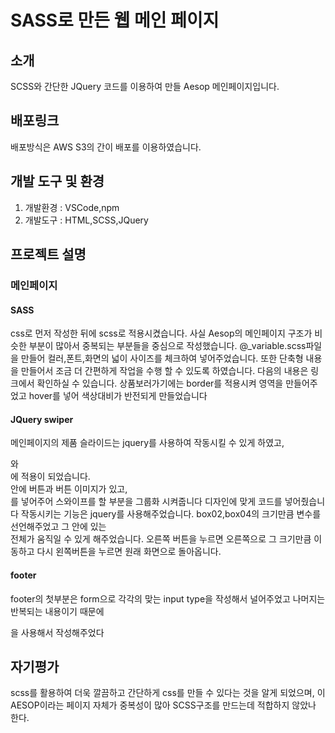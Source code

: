 # SASS로 만든 웹 메인 페이지

## 소개

SCSS와 간단한 JQuery 코드를 이용하여 만들 Aesop 메인페이지입니다.

## 배포링크

배포방식은 AWS S3의 간이 배포를 이용하였습니다.  

## 개발 도구 및 환경

1. 개발환경 : VSCode,npm
2. 개발도구 : HTML,SCSS,JQuery

## 프로젝트 설명

### 메인페이지

#### SASS
css로 먼저 작성한 뒤에 scss로 적용시켰습니다.
사실 Aesop의 메인페이지 구조가 비슷한 부분이 많아서 중복되는 부분들을 중심으로 작성했습니다.
@_variable.scss파일을 만들어 컬러,폰트,화면의 넓이 사이즈를 체크하여 넣어주었습니다.
또한 단축형 내용을 만들어서 조금 더 간편하게 작업을 수행 할 수 있도록 하였습니다.
다음의 내용은 링크에서 확인하실 수 있습니다.
상품보러가기에는 border를 적용시켜 영역을 만들어주었고 hover를 넣어 색상대비가 반전되게 만들었습니다


#### JQuery swiper

메인페이지의 제품 슬라이드는 jquery를 사용하여 작동시킬 수 있게 하였고,
<article box02>와 <article box04>에 적용이 되었습니다.
<article>안에 버튼과 버튼 이미지가 있고, <div>를 넣어주어 스와이프를 할 부분을 그룹화 시켜줍니다
디자인에 맞게 코드를 넣어줬습니다
작동시키는 기능은 jquery를 사용해주었습니다.
box02,box04의 크기만큼 변수를 선언해주었고 그 안에 있는 <div> 전체가 움직일 수 있게 해주었습니다.
오른쪽 버튼을 누르면 오른쪽으로 그 크기만큼 이동하고 다시 왼쪽버튼을 누르면 원래 화면으로 돌아옵니다.



#### footer
footer의 첫부분은 form으로 각각의 맞는 input type을 작성해서 널어주었고 나머지는 반복되는 내용이기 때문에 <dl>을 사용해서 작성해주었다

## 자기평가
scss를 활용하여 더욱 깔끔하고 간단하게 css를 만들 수 있다는 것을 알게 되었으며,
이 AESOP이라는 페이지 자체가 중복성이 많아 SCSS구조를 만드는데 적합하지 않았나 한다.
